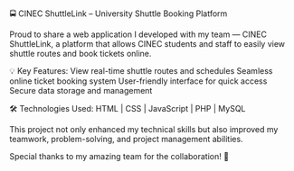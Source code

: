 🚍 CINEC ShuttleLink – University Shuttle Booking Platform

Proud to share a web application I developed with my team — CINEC ShuttleLink, a platform that allows CINEC students and staff to easily view shuttle routes and book tickets online.

💡 Key Features:
View real-time shuttle routes and schedules
Seamless online ticket booking system
User-friendly interface for quick access
Secure data storage and management

🛠 Technologies Used:
HTML | CSS | JavaScript | PHP | MySQL

This project not only enhanced my technical skills but also improved my teamwork, problem-solving, and project management abilities.

Special thanks to my amazing team for the collaboration! 🙌
